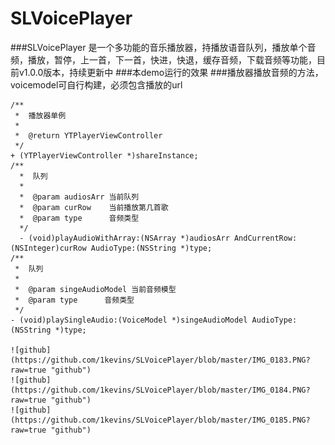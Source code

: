 # SLVoicePlayer
###SLVoicePlayer 是一个多功能的音乐播放器，持播放语音队列，播放单个音频，播放，暂停，上一首，下一首，快进，快退，缓存音频，下载音频等功能，目前v1.0.0版本，持续更新中
###本demo运行的效果
###播放器播放音频的方法，voicemodel可自行构建，必须包含播放的url

    /**
     *  播放器单例
     *
     *  @return YTPlayerViewController
     */
    + (YTPlayerViewController *)shareInstance;
    /**
      *  队列
      *
      *  @param audiosArr 当前队列
      *  @param curRow    当前播放第几首歌
      *  @param type      音频类型
      */
      - (void)playAudioWithArray:(NSArray *)audiosArr AndCurrentRow:(NSInteger)curRow AudioType:(NSString *)type;
    /**
     *  队列
     *
     *  @param singeAudioModel 当前音频模型
     *  @param type      音频类型
     */
    - (void)playSingleAudio:(VoiceModel *)singeAudioModel AudioType:(NSString *)type;

    ![github](https://github.com/1kevins/SLVoicePlayer/blob/master/IMG_0183.PNG?raw=true "github") 
    ![github](https://github.com/1kevins/SLVoicePlayer/blob/master/IMG_0184.PNG?raw=true "github") 
    ![github](https://github.com/1kevins/SLVoicePlayer/blob/master/IMG_0185.PNG?raw=true "github") 
